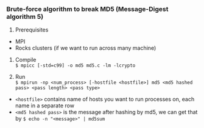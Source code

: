 ### Brute-force algorithm to break MD5 (Message-Digest algorithm 5)

1. Prerequisites
- MPI
- Rocks clusters (if we want to run across many machine)
1. Compile  
`$ mpicc [-std=c99] -o md5 md5.c -lm -lcrypto`

2. Run  
`$ mpirun -np <num_process> [-hostfile <hostfile>] md5 <md5 hashed pass> <pass length> <pass type>`
- `<hostfile>` contains name of hosts you want to run processes on, each name in a separate row
- `<md5 hashed pass>` is the message after hashing by md5, we can get that by `$ echo -n "<message>" | md5sum`
